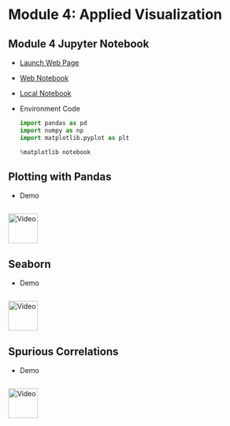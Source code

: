 # Module 4: Applied Visualization

## Module 4 Jupyter Notebook

+ [Launch Web Page](https://www.coursera.org/learn/python-plotting/notebook/bXNWg/module-4-jupyter-notebook)
+ [Web Notebook](https://hub.coursera-notebooks.org/hub/coursera_login?token=99Bc14VzRpSQXNeFc8aUoA&next=%2Fnotebooks%2FWeek4.ipynb)
+ [Local Notebook](./notebooks/Week04.ipynb)

+ Environment Code
    ```python
    import pandas as pd
    import numpy as np
    import matplotlib.pyplot as plt

    %matplotlib notebook
    ```

## Plotting with Pandas

+ Demo
    ```python

    ```

<a href="url" alt="text" target="_blank">
  <img src="http://files.softicons.com/download/system-icons/windows-8-metro-invert-icons-by-dakirby309/png/64x64/Folders%20&%20OS/My%20Videos.png" alt="Video" width="60px"> 
</a>


## Seaborn

+ Demo
    ```python

    ```

<a href="url" alt="text" target="_blank">
  <img src="http://files.softicons.com/download/system-icons/windows-8-metro-invert-icons-by-dakirby309/png/64x64/Folders%20&%20OS/My%20Videos.png" alt="Video" width="60px"> 
</a>


## Spurious Correlations

+ Demo
    ```python

    ```

<a href="url" alt="text" target="_blank">
  <img src="http://files.softicons.com/download/system-icons/windows-8-metro-invert-icons-by-dakirby309/png/64x64/Folders%20&%20OS/My%20Videos.png" alt="Video" width="60px"> 
</a>

